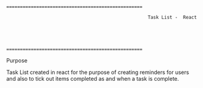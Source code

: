                                           ==================================================

                                                        Task List -  React
              



                                          ==================================================


Purpose 

Task List created in react for the purpose of creating reminders for users and also to tick out items completed as and when a task is complete. 
